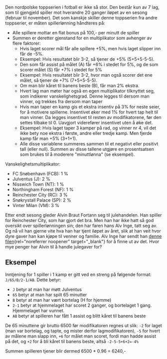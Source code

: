 Den nordpolske toppserien i fotball er ikke så stor. Den består kun av 7
lag, som til gjengjeld spiller mot hverandre 20 ganger iløpet av en
sesong (februar til november). Det som kanskje skiller denne toppserien
fra andre toppserier, er måten spillerlønning håndteres på:

- Alle spillere mottar en flat bonus på 100,- per minutt de spiller
- Summen er deretter gjenstand for en multiplikator som avhenger av
  flere faktorer:
  - Hvis laget scorer mål får alle spillere +5%, men hvis laget
    slipper inn får de -5%.
  - Eksempel: Hvis resultatet blir 3-2, så tjener de +5%
    (5+5+5-5-5).
  - Den som får assist på målet (A) får +6% i stedet for 5%, og de
    som scorer målet (S) får +7% i stedet for 5%
  - Eksempel: Hvis resultatet blir 3-2, hvor man også scorer det ene
    målet, så tjener de +7% (7+5+5-5-5).
  - Om man blir kåret til banens beste (B), får man 2% ekstra.
  - Hvert lag man møter har også en egen multiplikator tilknyttet
    seg, som indikerer vanskelighetsgrad. Denne legges til dersom
    man vinner, og trekkes fra dersom man taper
  - Hvis man taper en kamp gis et ekstra insentiv på 3% for neste
    seier, for å motivere spillerne. Insentivet øker med 1% for
    hvert tap helt til man vinner. Da legges insentivet til resten
    av modifikatorene, før den settes tilbake til 0. Uavgjort
    viderefører insentivet uten å øke det.
  - Eksempel: Hvis laget taper 3 kamper på rad, og vinner nr 4, vil
    det ikke bety noe ekstra i første, andre eller tredje kamp. Men
    fjerde kamp får man +5% (3+1+1).
  - Alle disse variablene summeres sammen til et negativt eller
    positivt tall (eller null). Summen av disse tallene utgjøre en
    prosentsatsen som brukes til å moderere \"minuttlønna\" (se
    eksempel).

Vanskelighetsmultiplikator:

- FC Snøbenhavn (FCB): 1 %
- Julventus (J): 2 %
- Nisswich Town (NT): 1 %
- Northingham Forest (NF): 1 %
- Reinchester City (RC): 3 %
- Snøkrystall Palace (SP): 2 %
- Vinter Milan (VM): 3 %

Etter endt sesong gleder Alvin Braut Fortann seg til julehandelen. Han
spiller for Reinchester City, som har gjort det bra. Men han har ikke
hatt så god oversikt over spillerlønningen sin; den har faren hans Alv
Inge, tatt seg av. Og nå vil han gjerne vite hva han har tjent iløpet av
året, slik at han veit hvor dyre gaver han kan kjøpe til venner og
familie. Alv Inge har sendt han [denne
filen](https://julekalender-backend.knowit.no/challenges/2024-13/files/salary.txt?disposition=inline){rel="noreferrer noopener"
target="\_blank"} for å finne ut av det. Hvor mye penger har Alvin til å
handle julegaver for?

## Eksempel

Inntjening for 1 spiller i 1 kamp er gitt ved en streng på følgende
format: `J/65/B/2-1/AB`. Dette betyr:

- `J` betyr at man har møtt Julventus
- `65` betyr at man har spilt 65 minutter
- `B` betyr at man har vært bortelag (H for hjemme)
- `2-1` betyr at hjemmelaget har scoret 2 ganger, og bortelaget 1
  gang. Hjemmelaget har vunnet.
- `AB` betyr at spilleren har fått 1 assist og blitt kåret til banens
  beste

De 65 minuttene gir brutto 6500 før modifikatoren regnes ut slik: `-2`
for laget (man var bortelag, og tapte, og mister derfor
lagmodifikatoren), `-5` for hvert av målene man slapp inn, `+6` for
målet man scoret, fordi man hadde assist på det, og `+2` for å bli kåret
til banens beste, altså `-2-5-5+6+2=-4%`

Summen spilleren tjener blir dermed 6500 \* 0.96 = 6240,-
